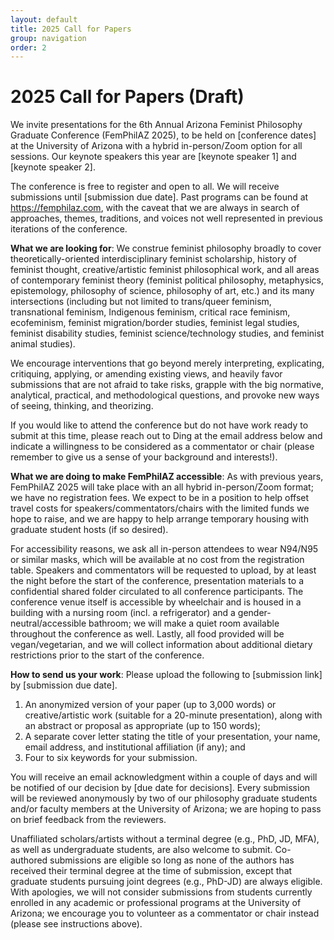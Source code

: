 ```yaml
---
layout: default
title: 2025 Call for Papers
group: navigation
order: 2
---
```


# 2025 Call for Papers (Draft)

We invite presentations for the 6th Annual Arizona Feminist Philosophy Graduate Conference (FemPhilAZ 2025), to be held on [conference dates] at the University of Arizona with a hybrid in-person/Zoom option for all sessions. Our keynote speakers this year are [keynote speaker 1] and [keynote speaker 2].

The conference is free to register and open to all. We will receive submissions until [submission due date]. Past programs can be found at <https://femphilaz.com>, with the caveat that we are always in search of approaches, themes, traditions, and voices not well represented in previous iterations of the conference.

**What we are looking for**: We construe feminist philosophy broadly to cover theoretically-oriented interdisciplinary feminist scholarship, history of feminist thought, creative/artistic feminist philosophical work, and all areas of contemporary feminist theory (feminist political philosophy, metaphysics, epistemology, philosophy of science, philosophy of art, etc.) and its many intersections (including but not limited to trans/queer feminism, transnational feminism, Indigenous feminism, critical race feminism, ecofeminism, feminist migration/border studies, feminist legal studies, feminist disability studies, feminist science/technology studies, and feminist animal studies).

We encourage interventions that go beyond merely interpreting, explicating, critiquing, applying, or amending existing views, and heavily favor submissions that are not afraid to take risks, grapple with the big normative, analytical, practical, and methodological questions, and provoke new ways of seeing, thinking, and theorizing.

If you would like to attend the conference but do not have work ready to submit at this time, please reach out to Ding at the email address below and indicate a willingness to be considered as a commentator or chair (please remember to give us a sense of your background and interests!).

**What we are doing to make FemPhilAZ accessible**: As with previous years, FemPhilAZ 2025 will take place with an all hybrid in-person/Zoom format; we have no registration fees. We expect to be in a position to help offset travel costs for speakers/commentators/chairs with the limited funds we hope to raise, and we are happy to help arrange temporary housing with graduate student hosts (if so desired).

For accessibility reasons, we ask all in-person attendees to wear N94/N95 or similar masks, which will be available at no cost from the registration table. Speakers and commentators will be requested to upload, by at least the night before the start of the conference, presentation materials to a confidential shared folder circulated to all conference participants. The conference venue itself is accessible by wheelchair and is housed in a building with a nursing room (incl. a refrigerator) and a gender-neutral/accessible bathroom; we will make a quiet room available throughout the conference as well. Lastly, all food provided will be vegan/vegetarian, and we will collect information about additional dietary restrictions prior to the start of the conference.

<p><strong>How to send us your work</strong>: Please upload the following to [submission link] by [submission due date].</p>

1. An anonymized version of your paper (up to 3,000 words) or creative/artistic work (suitable for a 20-minute presentation), along with an abstract or proposal as appropriate (up to 150 words);
2. A separate cover letter stating the title of your presentation, your name, email address, and institutional affiliation (if any); and
3. Four to six keywords for your submission.

You will receive an email acknowledgment within a couple of days and will be notified of our decision by [due date for decisions]. Every submission will be reviewed anonymously by two of our philosophy graduate students and/or faculty members at the University of Arizona; we are hoping to pass on brief feedback from the reviewers.

Unaffiliated scholars/artists without a terminal degree (e.g., PhD, JD, MFA), as well as undergraduate students, are also welcome to submit. Co-authored submissions are eligible so long as none of the authors has received their terminal degree at the time of submission, except that graduate students pursuing joint degrees (e.g., PhD-JD) are always eligible. With apologies, we will not consider submissions from students currently enrolled in any academic or professional programs at the University of Arizona; we encourage you to volunteer as a commentator or chair instead (please see instructions above).

<script language="JavaScript" type="text/javascript">
  var a = "arizona.edu";
  var b = ".";
  var c = "din";
  var d = " ";
  var e = "@";
  document.write("<p><strong>Questions, including those related to accessibility</strong>, may be directed to Ding (they/she) at" + d + "<a href='" + "mail" + "to:" + c + e + a + "'>" + c + e + a + "</a>. While all inquiries will be kept confidential on our end, please note that email is not a secure medium in the first place—feel free to ask for Ding’s Signal handle if your question concerns personal or otherwise sensitive information.</p>");
</script>
